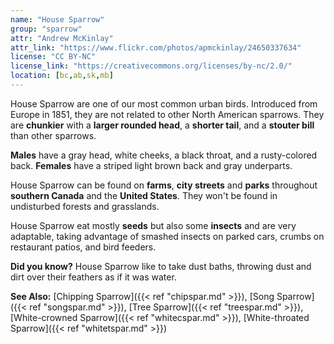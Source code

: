 ```yaml
---
name: "House Sparrow"
group: "sparrow"
attr: "Andrew McKinlay"
attr_link: "https://www.flickr.com/photos/apmckinlay/24650337634"
license: "CC BY-NC"
license_link: "https://creativecommons.org/licenses/by-nc/2.0/"
location: [bc,ab,sk,mb]
---
```

House Sparrow are one of our most common urban birds. Introduced from Europe in 1851, they are not related to other North American sparrows. They are **chunkier** with a **larger rounded head**, a **shorter tail**, and a **stouter bill** than other sparrows.

**Males** have a gray head, white cheeks, a black throat, and a rusty-colored back. **Females** have a striped light brown back and gray underparts.

House Sparrow can be found on **farms**, **city streets** and **parks** throughout **southern Canada** and the **United States**. They won't be found in undisturbed forests and grasslands.

House Sparrow eat mostly **seeds** but also some **insects** and are very adaptable, taking advantage of smashed insects on parked cars, crumbs on restaurant patios, and bird feeders.

**Did you know?** House Sparrow like to take dust baths, throwing dust and dirt over their feathers as if it was water.

<!-- generated, do not edit -->
**See Also:**
[Chipping Sparrow]({{< ref "chipspar.md" >}}),
[Song Sparrow]({{< ref "songspar.md" >}}),
[Tree Sparrow]({{< ref "treespar.md" >}}),
[White-crowned Sparrow]({{< ref "whitecspar.md" >}}),
[White-throated Sparrow]({{< ref "whitetspar.md" >}})
